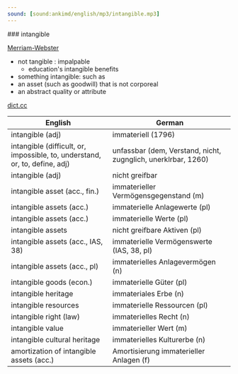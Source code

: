 ```yaml
---
sound: [sound:ankimd/english/mp3/intangible.mp3]
---
```


\### intangible

[Merriam-Webster](https://www.merriam-webster.com/dictionary/intangible)

- not tangible : impalpable
    - education's intangible benefits
- something intangible: such as
- an asset (such as goodwill) that is not corporeal
- an abstract quality or attribute

[dict.cc](https://www.dict.cc/intangible)

| English        | German       |
| -------------- | ------------ |
| intangible (adj) | immateriell (1796) |
| intangible (difficult, or, impossible, to, understand, or, to, define, adj) | unfassbar (dem, Verstand, nicht, zugnglich, unerklrbar, 1260) |
| intangible (adj) | nicht greifbar |
| intangible asset (acc., fin.) | immaterieller Vermögensgegenstand (m) |
| intangible assets (acc.) | immaterielle Anlagewerte (pl) |
| intangible assets (acc.) | immaterielle Werte (pl) |
| intangible assets | nicht greifbare Aktiven (pl) |
| intangible assets (acc., IAS, 38) | immaterielle Vermögenswerte (IAS, 38, pl) |
| intangible assets (acc., pl) | immaterielles Anlagevermögen (n) |
| intangible goods (econ.) | immaterielle Güter (pl) |
| intangible heritage | immateriales Erbe (n) |
| intangible resources | immaterielle Ressourcen (pl) |
| intangible right (law) | immaterielles Recht (n) |
| intangible value | immaterieller Wert (m) |
| intangible cultural heritage | immaterielles Kulturerbe (n) |
| amortization of intangible assets (acc.) | Amortisierung immaterieller Anlagen (f) |
